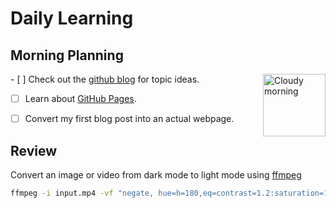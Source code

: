 # Daily Learning
## Morning Planning
<img alt="Cloudy morning" src="https://octodex.github.com/images/cloud.jpg" width="100" align="right">- [ ] Check out the [github blog](https://github.blog/) for topic ideas.
- [ ] Learn about [GitHub Pages](https://skills.github.com/#first-day-on-github).
- [ ] Convert my first blog post into an actual webpage.




## Review
Convert an image or video from dark mode to light mode using [ffmpeg](https://ffmpeg.org)
```bash
ffmpeg -i input.mp4 -vf "negate, hue=h=180,eq=contrast=1.2:saturation=1.1" output.mp4
```

